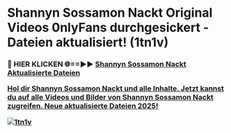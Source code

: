 # Shannyn Sossamon Nackt Original Videos 0nlyFans durchgesickert - Dateien aktualisiert! (1tn1v)

<h3>🔴 HIER KLICKEN 🌐==►► <a href="https://tinyurl.com/h6vf6nb8" rel="nofollow">Shannyn Sossamon Nackt Aktualisierte Dateien

Hol dir Shannyn Sossamon Nackt und alle Inhalte. Jetzt kannst du auf alle Videos und Bilder von Shannyn Sossamon Nackt zugreifen. Neue aktualisierte Dateien 2025!

[![1tn1v](https://i.imgur.com/sD4kR3V.gif)](https://tinyurl.com/h6vf6nb8)
